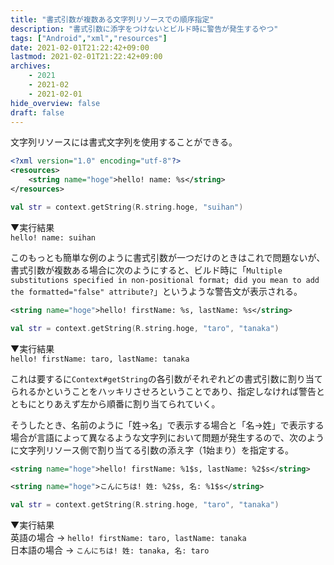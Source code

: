 ```yaml
---
title: "書式引数が複数ある文字列リソースでの順序指定"
description: "書式引数に添字をつけないとビルド時に警告が発生するやつ"
tags: ["Android","xml","resources"]
date: 2021-02-01T21:22:42+09:00
lastmod: 2021-02-01T21:22:42+09:00
archives:
    - 2021
    - 2021-02
    - 2021-02-01
hide_overview: false
draft: false
---
```


文字列リソースには書式文字列を使用することができる。

```xml:values/strings.xml
<?xml version="1.0" encoding="utf-8"?>
<resources>
    <string name="hoge">hello! name: %s</string>
</resources>
```

```kt:書式文字列挿入例.kt
val str = context.getString(R.string.hoge, "suihan")
```

▼実行結果  
`hello! name: suihan`

このもっとも簡単な例のように書式引数が一つだけのときはこれで問題ないが、書式引数が複数ある場合に次のようにすると、ビルド時に「`Multiple substitutions specified in non-positional format; did you mean to add the formatted="false" attribute?`」というような警告文が表示される。

```xml:values/strings.xml
<string name="hoge">hello! firstName: %s, lastName: %s</string>
```

```kt:書式文字列挿入例.kt
val str = context.getString(R.string.hoge, "taro", "tanaka")
```

▼実行結果  
`hello! firstName: taro, lastName: tanaka`

これは要するに`Context#getString`の各引数がそれぞれどの書式引数に割り当てられるかということをハッキリさせろということであり、指定しなければ警告とともにとりあえず左から順番に割り当てられていく。

そうしたとき、名前のように「姓→名」で表示する場合と「名→姓」で表示する場合が言語によって異なるような文字列において問題が発生するので、次のように文字列リソース側で割り当てる引数の添え字（1始まり）を指定する。

```xml:values-en/strings.xml
<string name="hoge">hello! firstName: %1$s, lastName: %2$s</string>
```

```xml:values-ja/strings.xml
<string name="hoge">こんにちは! 姓: %2$s, 名: %1$s</string>
```

```kt:書式文字列挿入例.kt
val str = context.getString(R.string.hoge, "taro", "tanaka")
```

▼実行結果  
英語の場合 -> `hello! firstName: taro, lastName: tanaka`  
日本語の場合 -> `こんにちは! 姓: tanaka, 名: taro`
